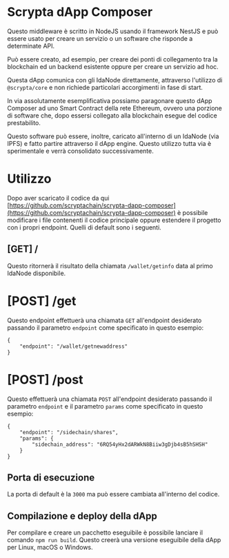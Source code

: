 # Scrypta dApp Composer

Questo middleware è scritto in NodeJS usando il framework NestJS e può essere usato per creare un servizio o un software che risponde a determinate API.

Può essere creato, ad esempio, per creare dei ponti di collegamento tra la blockchain ed un backend esistente oppure per creare un servizio ad hoc.

Questa dApp comunica con gli IdaNode direttamente, attraverso l'utilizzo di `@scrypta/core` e non richiede particolari accorgimenti in fase di start.

In via assolutamente esemplificativa possiamo paragonare questo dApp Composer ad uno Smart Contract della rete Ethereum, ovvero una porzione di software che, dopo essersi collegato alla blockchain esegue del codice prestabilito.

Questo software può essere, inoltre, caricato all'interno di un IdaNode (via IPFS) e fatto partire attraverso il dApp engine. Questo utilizzo tutta via è sperimentale e verrà consolidato successivamente.

# Utilizzo

Dopo aver scaricato il codice da qui [https://github.com/scryptachain/scrypta-dapp-composer](https://github.com/scryptachain/scrypta-dapp-composer) è possibile modificare i file contenenti il codice principale oppure estendere il progetto con i propri endpoint. Quelli di default sono i seguenti.

## [GET] /

Questo ritornerà il risultato della chiamata `/wallet/getinfo` data al primo IdaNode disponibile.

# [POST] /get

Questo endpoint effettuerà una chiamata `GET` all'endpoint desiderato passando il parametro `endpoint` come specificato in questo esempio:
```
{
	"endpoint": "/wallet/getnewaddress"
}
``` 

# [POST] /post

Questo effettuerà una chiamata `POST` all'endpoint desiderato passando il parametro `endpoint` e il parametro `params` come specificato in questo esempio:
```
{
	"endpoint": "/sidechain/shares",
	"params": {
		"sidechain_address": "6RQ54yHx2dARWkN8Biiw3gDjb4sB5hSHSH"
	}
}
``` 

## Porta di esecuzione

La porta di default è la `3000` ma può essere cambiata all'interno del codice.

## Compilazione e deploy della dApp

Per compilare e creare un pacchetto eseguibile è possibile lanciare il comando `npm run build`. Questo creerà una versione eseguibile della dApp per Linux, macOS o Windows.
